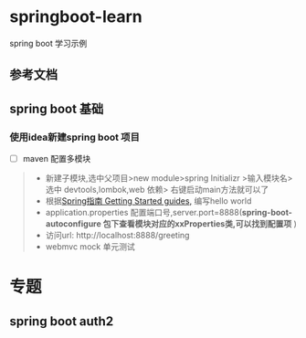 # springboot-learn
spring boot 学习示例

## 参考文档

## spring boot 基础

### 使用idea新建spring boot 项目
- [ ] maven 配置多模块
> * 新建子模块,选中父项目>new module>spring Initializr >输入模块名> 选中 devtools,lombok,web 依赖> 右键启动main方法就可以了
> * 根据[Spring指南 Getting Started guides,](https://spring.io/guides) 编写hello world
> * application.properties  配置端口号,server.port=8888(**spring-boot-autoconfigure 包下查看模块对应的xxProperties类,可以找到配置项** )
> * 访问url: http://localhost:8888/greeting
> * webmvc mock 单元测试

     
# 专题     
## spring boot auth2